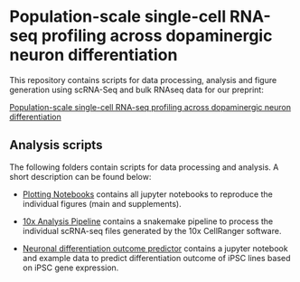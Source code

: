 # Population-scale single-cell RNA-seq profiling across dopaminergic neuron differentiation

This repository contains scripts for data processing, analysis and figure generation using scRNA-Seq and bulk RNAseq data for our preprint:

[Population-scale single-cell RNA-seq profiling across dopaminergic neuron differentiation](https://www.biorxiv.org/content/10.1101/2020.05.21.103820v1)

## Analysis scripts

The following folders contain scripts for data processing and analysis.
A short description can be found below:

* [Plotting Notebooks](../master/plotting_notebooks/) contains all jupyter notebooks to reproduce the individual figures (main and supplements).

* [10x Analysis Pipeline](../master/10x_analysis_pipeline/) contains a snakemake pipeline to process the individual scRNA-seq files generated by the 10x CellRanger software.

* [Neuronal differentiation outcome predictor](../master/differentiation_prediction_model/) contains a jupyter notebook and example data to predict differentiation outcome of iPSC lines based on iPSC gene expression.




